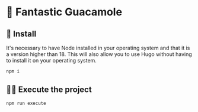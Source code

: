 # 🥑 Fantastic Guacamole

## 🚀 Install

It's necessary to have Node installed in your operating system and that it is a version higher than 18. This will also allow you to use Hugo without having to install it on your operating system.

```bash
npm i
```

## 🏃‍♀️ Execute the project

```bash
npm run execute
```
